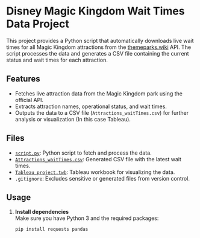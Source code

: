 # Disney Magic Kingdom Wait Times Data Project

This project provides a Python script that automatically downloads live wait times for all Magic Kingdom attractions from the [themeparks.wiki](https://themeparks.wiki) API. The script processes the data and generates a CSV file containing the current status and wait times for each attraction.

## Features

- Fetches live attraction data from the Magic Kingdom park using the official API.
- Extracts attraction names, operational status, and wait times.
- Outputs the data to a CSV file (`Attractions_waitTimes.csv`) for further analysis or visualization (In this case Tableau).

## Files

- [`script.py`](script.py): Python script to fetch and process the data.
- [`Attractions_waitTimes.csv`](Attractions_waitTimes.csv): Generated CSV file with the latest wait times.
- [`Tableau_project.twb`](Tableau_project.twb): Tableau workbook for visualizing the data.
- `.gitignore`: Excludes sensitive or generated files from version control.

## Usage

1. **Install dependencies**  
   Make sure you have Python 3 and the required packages:
   ```sh
   pip install requests pandas